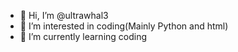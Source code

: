 - 👋 Hi, I’m @ultrawhal3
- 👀 I’m interested in coding(Mainly Python and html)
- 🌱 I’m currently learning coding
